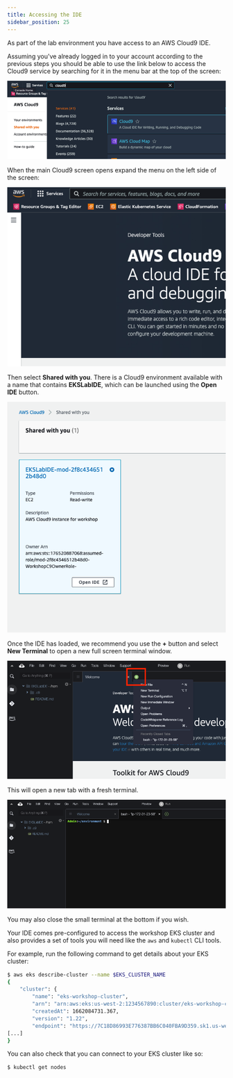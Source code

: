 ```yaml
---
title: Accessing the IDE
sidebar_position: 25
---
```


As part of the lab environment you have access to an AWS Cloud9 IDE.

Assuming you've already logged in to your account according to the previous steps you should be able to use the link below to access the Cloud9 service by searching for it in the menu bar at the top of the screen:

![Search for the Cloud9 service](./assets/search.png)

When the main Cloud9 screen opens expand the menu on the left side of the screen:

![Access Cloud9 service menu](./assets/menu.png)

Then select **Shared with you**. There is a Cloud9 environment available with a name that contains **EKSLabIDE**, which can be launched using the **Open IDE** button.

![Open the Cloud9 IDE](./assets/environment.png)

Once the IDE has loaded, we recommend you use the **+** button and select **New Terminal** to open a new full screen terminal window.

![Open new Cloud9 terminal](./assets/terminal-open.png)

This will open a new tab with a fresh terminal.

![Shows new Cloud9 terminal](./assets/terminal.png)

You may also close the small terminal at the bottom if you wish.

Your IDE comes pre-configured to access the workshop EKS cluster and also provides a set of tools you will need like the `aws` and `kubectl` CLI tools.

For example, run the following command to get details about your EKS cluster:

```bash
$ aws eks describe-cluster --name $EKS_CLUSTER_NAME
{
    "cluster": {
        "name": "eks-workshop-cluster",
        "arn": "arn:aws:eks:us-west-2:1234567890:cluster/eks-workshop-cluster",
        "createdAt": 1662084731.367,
        "version": "1.22",
        "endpoint": "https://7C18D86993E776387BB6C040FBA9D359.sk1.us-west-2.eks.amazonaws.com",
[...]
}
```

You can also check that you can connect to your EKS cluster like so:

```bash
$ kubectl get nodes
```